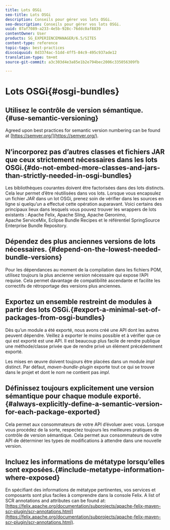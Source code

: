 ```yaml
---
title: Lots OSGi
seo-title: Lots OSGi
description: Conseils pour gérer vos lots OSGi.
seo-description: Conseils pour gérer vos lots OSGi.
uuid: 07af7089-a233-4e5b-928c-76ddc0af8839
contentOwner: User
products: SG_EXPERIENCEMANAGER/6.5/SITES
content-type: reference
topic-tags: best-practices
discoiquuid: 8d3374ac-51dd-4ff5-84c9-495c937ade12
translation-type: tm+mt
source-git-commit: a3c303d4e3a85e1b2e794bec2006c335056309fb

---
```



# Lots OSGi{#osgi-bundles}

## Utilisez le contrôle de version sémantique.{#use-semantic-versioning}

Agreed upon best practices for semantic version numbering can be found at [https://semver.org/](https://semver.org/).

## N’incorporez pas d’autres classes et fichiers JAR que ceux strictement nécessaires dans les lots OSGi.{#do-not-embed-more-classes-and-jars-than-strictly-needed-in-osgi-bundles}

Les bibliothèques courantes doivent être factorisées dans des lots distincts. Cela leur permet d’être réutilisées dans vos lots. Lorsque vous encapsulez un fichier *JAR* dans un lot OSGi, prenez soin de vérifier dans les sources en ligne si quelqu’un a effectué cette opération auparavant. Voici certains des principaux lieux dans lesquels vous pouvez trouver les wrappers de lots existants : Apache Felix, Apache Sling, Apache Geronimo, Apache ServiceMix, Eclipse Bundle Recipes et le référentiel SpringSource Enterprise Bundle Repository.

## Dépendez des plus anciennes versions de lots nécessaires. {#depend-on-the-lowest-needed-bundle-versions}

Pour les dépendances au moment de la compilation dans les fichiers POM, utilisez toujours la plus ancienne version nécessaire qui expose l’API requise. Cela permet davantage de compatibilité ascendante et facilite les correctifs de rétroportage des versions plus anciennes.

## Exportez un ensemble restreint de modules à partir des lots OSGi.{#export-a-minimal-set-of-packages-from-osgi-bundles}

Dès qu’un module a été exporté, nous avons créé une API dont les autres peuvent dépendre. Veillez à exporter le moins possible et à vérifier que ce qui est exporté est une API. Il est beaucoup plus facile de rendre publique une méthode/classe privée que de rendre privé un élément précédemment exporté.

Les mises en œuvre doivent toujours être placées dans un module *impl* distinct. Par défaut, *maven-bundle-plugin* exporte tout ce qui se trouve dans le projet et dont le nom ne contient pas *impl*.

## Définissez toujours explicitement une version sémantique pour chaque module exporté. {#always-explicitly-define-a-semantic-version-for-each-package-exported}

Cela permet aux consommateurs de votre API d’évoluer avec vous. Lorsque vous procédez de la sorte, respectez toujours les meilleures pratiques de contrôle de version sémantique. Cela permet aux consommateurs de votre API de déterminer les types de modifications à attendre dans une nouvelle version.

## Incluez les informations de métatype lorsqu’elles sont exposées.{#include-metatype-information-where-exposed}

En spécifiant des informations de métatype pertinentes, vos services et composants sont plus faciles à comprendre dans la console Felix. A list of SCR annotations and attributes can be found at: [https://felix.apache.org/documentation/subprojects/apache-felix-maven-scr-plugin/scr-annotations.html](https://felix.apache.org/documentation/subprojects/apache-felix-maven-scr-plugin/scr-annotations.html).
